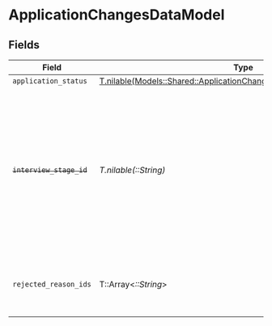 # ApplicationChangesDataModel


## Fields

| Field                                                                                                                                                             | Type                                                                                                                                                              | Required                                                                                                                                                          | Description                                                                                                                                                       | Example                                                                                                                                                           |
| ----------------------------------------------------------------------------------------------------------------------------------------------------------------- | ----------------------------------------------------------------------------------------------------------------------------------------------------------------- | ----------------------------------------------------------------------------------------------------------------------------------------------------------------- | ----------------------------------------------------------------------------------------------------------------------------------------------------------------- | ----------------------------------------------------------------------------------------------------------------------------------------------------------------- |
| `application_status`                                                                                                                                              | [T.nilable(Models::Shared::ApplicationChangesDataModelApplicationStatus)](../../models/shared/applicationchangesdatamodelapplicationstatus.md)                    | :heavy_minus_sign:                                                                                                                                                | N/A                                                                                                                                                               |                                                                                                                                                                   |
| ~~`interview_stage_id`~~                                                                                                                                          | *T.nilable(::String)*                                                                                                                                             | :heavy_minus_sign:                                                                                                                                                | : warning: ** DEPRECATED **: This will be removed in a future release, please migrate away from it as soon as possible.<br/><br/>Unique identifier of the interview stage | 18bcbb1b-3cbc-4198-a999-460861d19480                                                                                                                              |
| `rejected_reason_ids`                                                                                                                                             | T::Array<*::String*>                                                                                                                                              | :heavy_minus_sign:                                                                                                                                                | Unique identifiers of the rejection reasons                                                                                                                       | [<br/>"f223d7f6-908b-48f0-9237-b201c307f609"<br/>]                                                                                                                |